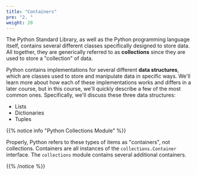 ```yaml
---
title: "Containers"
pre: "2. "
weight: 20
---
```


The Python Standard Library, as well as the Python programming language itself, contains several different classes specifically designed to store data. All together, they are generically referred to as **collections** since they are used to store a "collection" of data.

Python contains implementations for several different **data structures**, which are classes used to store and manipulate data in specific ways. We'll learn more about how each of these implementations works and differs in a later course, but in this course, we'll quickly describe a few of the most common ones. Specifically, we'll discuss these three data structures:

* Lists
* Dictionaries
* Tuples

{{% notice info "Python Collections Module" %}}

Properly, Python refers to these types of items as "containers", not collections. Containers are all instances of the `collections.Container` interface.  The `collections` module contains several additional containers.

{{% /notice %}}